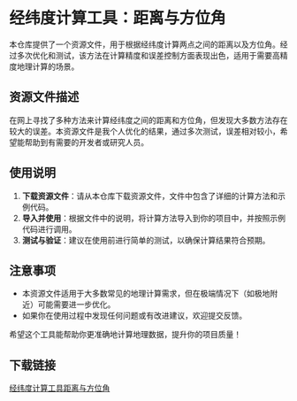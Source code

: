 # 经纬度计算工具：距离与方位角

本仓库提供了一个资源文件，用于根据经纬度计算两点之间的距离以及方位角。经过多次优化和测试，该方法在计算精度和误差控制方面表现出色，适用于需要高精度地理计算的场景。

## 资源文件描述

在网上寻找了多种方法来计算经纬度之间的距离和方位角，但发现大多数方法存在较大的误差。本资源文件是我个人优化的结果，通过多次测试，误差相对较小，希望能帮助到有需要的开发者或研究人员。

## 使用说明

1. **下载资源文件**：请从本仓库下载资源文件，文件中包含了详细的计算方法和示例代码。
2. **导入并使用**：根据文件中的说明，将计算方法导入到你的项目中，并按照示例代码进行调用。
3. **测试与验证**：建议在使用前进行简单的测试，以确保计算结果符合预期。

## 注意事项

- 本资源文件适用于大多数常见的地理计算需求，但在极端情况下（如极地附近）可能需要进一步优化。
- 如果你在使用过程中发现任何问题或有改进建议，欢迎提交反馈。

希望这个工具能帮助你更准确地计算地理数据，提升你的项目质量！

## 下载链接

[经纬度计算工具距离与方位角](https://pan.quark.cn/s/9446060508fe)